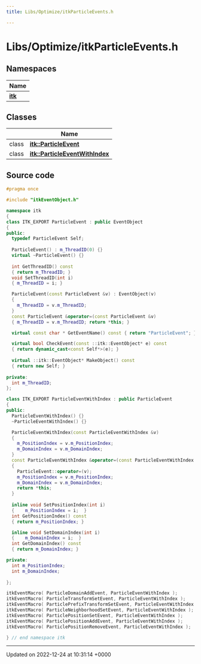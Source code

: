 ```yaml
---
title: Libs/Optimize/itkParticleEvents.h

---
```


# Libs/Optimize/itkParticleEvents.h



## Namespaces

| Name           |
| -------------- |
| **[itk](../Namespaces/namespaceitk.md)**  |

## Classes

|                | Name           |
| -------------- | -------------- |
| class | **[itk::ParticleEvent](../Classes/classitk_1_1ParticleEvent.md)**  |
| class | **[itk::ParticleEventWithIndex](../Classes/classitk_1_1ParticleEventWithIndex.md)**  |




## Source code

```cpp
#pragma once

#include "itkEventObject.h"

namespace itk
{
class ITK_EXPORT ParticleEvent : public EventObject
{
public:
  typedef ParticleEvent Self;
  
  ParticleEvent() : m_ThreadID(0) {}
  virtual ~ParticleEvent() {}
  
  int GetThreadID() const
  { return m_ThreadID; }
  void SetThreadID(int i)
  { m_ThreadID = i; }

  ParticleEvent(const ParticleEvent &v) : EventObject(v)
  {
    m_ThreadID = v.m_ThreadID;
  }
  const ParticleEvent &operator=(const ParticleEvent &v)
  { m_ThreadID = v.m_ThreadID; return *this; }

  virtual const char * GetEventName() const { return "ParticleEvent"; } 

  virtual bool CheckEvent(const ::itk::EventObject* e) const   
  { return dynamic_cast<const Self*>(e); }
  
  virtual ::itk::EventObject* MakeObject() const  
  { return new Self; }  
  
private:
  int m_ThreadID;
};

class ITK_EXPORT ParticleEventWithIndex : public ParticleEvent
{
public:
  ParticleEventWithIndex() {}
  ~ParticleEventWithIndex() {}

  ParticleEventWithIndex(const ParticleEventWithIndex &v)
  {
    m_PositionIndex = v.m_PositionIndex;
    m_DomainIndex = v.m_DomainIndex;
  }
  const ParticleEventWithIndex &operator=(const ParticleEventWithIndex &v)
  {
    ParticleEvent::operator=(v);
    m_PositionIndex = v.m_PositionIndex;
    m_DomainIndex = v.m_DomainIndex;
    return *this;
  }
  
  inline void SetPositionIndex(int i)
  {    m_PositionIndex = i;  }
  int GetPositionIndex() const
  { return m_PositionIndex; }

  inline void SetDomainIndex(int i)
  {    m_DomainIndex = i;  }
  int GetDomainIndex() const
  { return m_DomainIndex; }

private:
  int m_PositionIndex;
  int m_DomainIndex;
  
};

itkEventMacro( ParticleDomainAddEvent, ParticleEventWithIndex );
itkEventMacro( ParticleTransformSetEvent, ParticleEventWithIndex );
itkEventMacro( ParticlePrefixTransformSetEvent, ParticleEventWithIndex );
itkEventMacro( ParticleNeighborhoodSetEvent, ParticleEventWithIndex );
itkEventMacro( ParticlePositionSetEvent, ParticleEventWithIndex );
itkEventMacro( ParticlePositionAddEvent, ParticleEventWithIndex );
itkEventMacro( ParticlePositionRemoveEvent, ParticleEventWithIndex );

} // end namespace itk
```


-------------------------------

Updated on 2022-12-24 at 10:31:14 +0000
